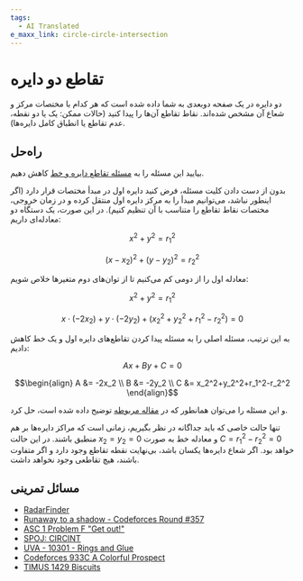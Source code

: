```yaml
---
tags:
  - AI Translated
e_maxx_link: circle-circle-intersection
---
```


# تقاطع دو دایره

دو دایره در یک صفحه دوبعدی به شما داده شده است که هر کدام با مختصات مرکز و شعاع آن مشخص شده‌اند. نقاط تقاطع آن‌ها را پیدا کنید (حالات ممکن: یک یا دو نقطه، عدم تقاطع یا انطباق کامل دایره‌ها).

## راه‌حل

بیایید این مسئله را به [مسئله تقاطع دایره و خط](circle-line-intersection.md) کاهش دهیم.

بدون از دست دادن کلیت مسئله، فرض کنید دایره اول در مبدأ مختصات قرار دارد (اگر اینطور نباشد، می‌توانیم مبدأ را به مرکز دایره اول منتقل کرده و در زمان خروجی، مختصات نقاط تقاطع را متناسب با آن تنظیم کنیم). در این صورت، یک دستگاه دو معادله‌ای داریم:

$$x^2+y^2=r_1^2$$

$$(x - x_2)^2 + (y - y_2)^2 = r_2^2$$

معادله اول را از دومی کم می‌کنیم تا از توان‌های دوم متغیرها خلاص شویم:

$$x^2+y^2=r_1^2$$

$$x \cdot (-2x_2) + y \cdot (-2y_2) + (x_2^2+y_2^2+r_1^2-r_2^2) = 0$$

به این ترتیب، مسئله اصلی را به مسئله پیدا کردن تقاطع‌های دایره اول و یک خط کاهش دادیم:

$$Ax + By + C = 0$$

$$\begin{align}
A &= -2x_2 \\
B &= -2y_2 \\
C &= x_2^2+y_2^2+r_1^2-r_2^2
\end{align}$$

و این مسئله را می‌توان همانطور که در [مقاله مربوطه](circle-line-intersection.md) توضیح داده شده است، حل کرد.

تنها حالت خاصی که باید جداگانه در نظر بگیریم، زمانی است که مراکز دایره‌ها بر هم منطبق باشند. در این حالت $x_2=y_2=0$ و معادله خط به صورت $C = r_1^2-r_2^2 = 0$ خواهد بود. اگر شعاع دایره‌ها یکسان باشد، بی‌نهایت نقطه تقاطع وجود دارد و اگر متفاوت باشند، هیچ تقاطعی وجود نخواهد داشت.

## مسائل تمرینی

- [RadarFinder](https://community.topcoder.com/stat?c=problem_statement&pm=7766)
- [Runaway to a shadow - Codeforces Round #357](http://codeforces.com/problemset/problem/681/E)
- [ASC 1 Problem F "Get out!"](http://codeforces.com/gym/100199/problem/F)
- [SPOJ: CIRCINT](http://www.spoj.com/problems/CIRCINT/)
- [UVA - 10301 - Rings and Glue](https://uva.onlinejudge.org/index.php?option=onlinejudge&page=show_problem&problem=1242)
- [Codeforces 933C A Colorful Prospect](https://codeforces.com/problemset/problem/933/C)
- [TIMUS 1429 Biscuits](https://acm.timus.ru/problem.aspx?space=1&num=1429)